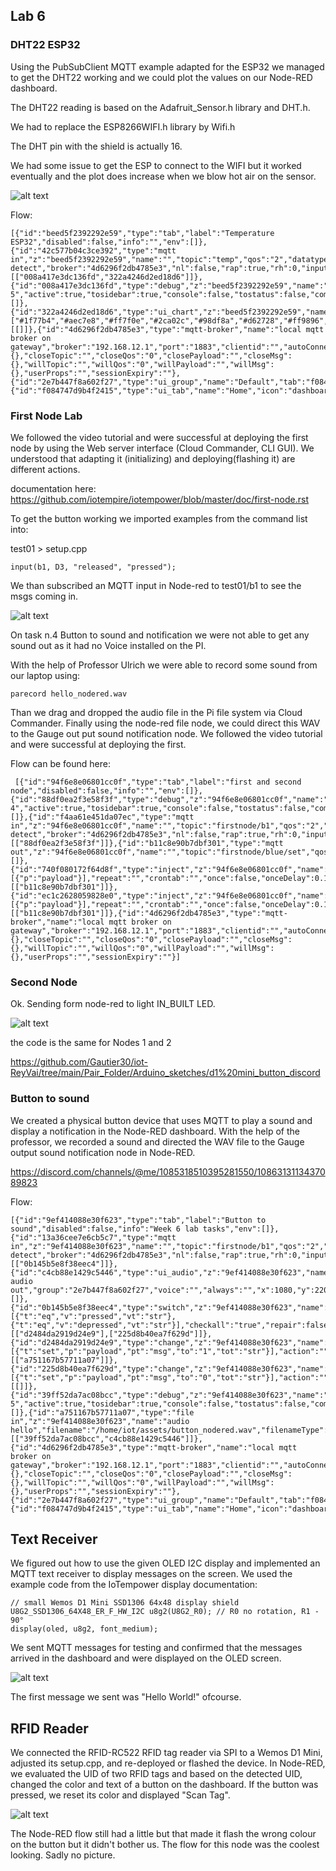 ## Lab 6

### DHT22 ESP32

Using the PubSubClient MQTT example adapted for the ESP32 we managed to get the DHT22 working and we could plot the values on our Node-RED dashboard.

The DHT22 reading is based on the Adafruit_Sensor.h library and DHT.h.

We had to replace the ESP8266WIFI.h library by Wifi.h

The DHT pin with the shield is actually 16.

We had some issue to get the ESP to connect to the WIFI but it worked eventually and the plot does increase when we blow hot air on the sensor.

![alt text](../..//Pictures/Week_6/dht22-esp32.png)

Flow:

```
[{"id":"beed5f2392292e59","type":"tab","label":"Temperature ESP32","disabled":false,"info":"","env":[]},{"id":"42c577b04c3ce392","type":"mqtt in","z":"beed5f2392292e59","name":"","topic":"temp","qos":"2","datatype":"auto-detect","broker":"4d6296f2db4785e3","nl":false,"rap":true,"rh":0,"inputs":0,"x":250,"y":320,"wires":[["008a417e3dc136fd","322a4246d2ed18d6"]]},{"id":"008a417e3dc136fd","type":"debug","z":"beed5f2392292e59","name":"debug 5","active":true,"tosidebar":true,"console":false,"tostatus":false,"complete":"false","statusVal":"","statusType":"auto","x":480,"y":320,"wires":[]},{"id":"322a4246d2ed18d6","type":"ui_chart","z":"beed5f2392292e59","name":"","group":"2e7b447f8a602f27","order":0,"width":0,"height":0,"label":"Temperature","chartType":"line","legend":"false","xformat":"HH:mm:ss","interpolate":"linear","nodata":"","dot":false,"ymin":"","ymax":"","removeOlder":1,"removeOlderPoints":"","removeOlderUnit":"3600","cutout":0,"useOneColor":false,"useUTC":false,"colors":["#1f77b4","#aec7e8","#ff7f0e","#2ca02c","#98df8a","#d62728","#ff9896","#9467bd","#c5b0d5"],"outputs":1,"useDifferentColor":false,"className":"","x":510,"y":240,"wires":[[]]},{"id":"4d6296f2db4785e3","type":"mqtt-broker","name":"local mqtt broker on gateway","broker":"192.168.12.1","port":"1883","clientid":"","autoConnect":true,"usetls":false,"protocolVersion":"4","keepalive":"60","cleansession":true,"birthTopic":"","birthQos":"0","birthPayload":"","birthMsg":{},"closeTopic":"","closeQos":"0","closePayload":"","closeMsg":{},"willTopic":"","willQos":"0","willPayload":"","willMsg":{},"userProps":"","sessionExpiry":""},{"id":"2e7b447f8a602f27","type":"ui_group","name":"Default","tab":"f084747d9b4f2415","order":1,"disp":true,"width":"6","collapse":false,"className":""},{"id":"f084747d9b4f2415","type":"ui_tab","name":"Home","icon":"dashboard","disabled":false,"hidden":false}]

```

### First Node Lab

We followed the video tutorial and were successful at deploying the first node by using the Web server interface (Cloud Commander, CLI GUI). We understood that adapting it (initializing) and deploying(flashing it) are different actions. 

documentation here: https://github.com/iotempire/iotempower/blob/master/doc/first-node.rst

To get the button working we imported examples from the command list into:

test01 > setup.cpp

    input(b1, D3, "released", "pressed");

We than subscribed an MQTT input in Node-red to test01/b1 to see the msgs coming in. 

![alt text](../..//Pictures/Week_6/depressed_button.gif)

On task n.4 Button to sound and notification we were not able to get any sound out as it had no Voice installed on the PI. 

With the help of Professor Ulrich we were able to record some sound from our laptop using: 

    parecord hello_nodered.wav

Than we drag and dropped the audio file in the Pi file system via Cloud Commander. Finally using the node-red file node, we could direct this WAV to the Gauge out put sound notification node. 
We followed the video tutorial and were successful at deploying the first.


Flow can be found here:

     [{"id":"94f6e8e06801cc0f","type":"tab","label":"first and second node","disabled":false,"info":"","env":[]},{"id":"88df0ea2f3e58f3f","type":"debug","z":"94f6e8e06801cc0f","name":"debug 4","active":true,"tosidebar":true,"console":false,"tostatus":false,"complete":"false","statusVal":"","statusType":"auto","x":460,"y":140,"wires":[]},{"id":"f4aa61e451da07ec","type":"mqtt in","z":"94f6e8e06801cc0f","name":"","topic":"firstnode/b1","qos":"2","datatype":"auto-detect","broker":"4d6296f2db4785e3","nl":false,"rap":true,"rh":0,"inputs":0,"x":230,"y":140,"wires":[["88df0ea2f3e58f3f"]]},{"id":"b11c8e90b7dbf301","type":"mqtt out","z":"94f6e8e06801cc0f","name":"","topic":"firstnode/blue/set","qos":"","retain":"","respTopic":"","contentType":"","userProps":"","correl":"","expiry":"","broker":"4d6296f2db4785e3","x":530,"y":240,"wires":[]},{"id":"740f080172f64d8f","type":"inject","z":"94f6e8e06801cc0f","name":"","props":[{"p":"payload"}],"repeat":"","crontab":"","once":false,"onceDelay":0.1,"topic":"","payload":"on","payloadType":"str","x":230,"y":240,"wires":[["b11c8e90b7dbf301"]]},{"id":"ec1c2628059828e0","type":"inject","z":"94f6e8e06801cc0f","name":"","props":[{"p":"payload"}],"repeat":"","crontab":"","once":false,"onceDelay":0.1,"topic":"","payload":"off","payloadType":"str","x":230,"y":280,"wires":[["b11c8e90b7dbf301"]]},{"id":"4d6296f2db4785e3","type":"mqtt-broker","name":"local mqtt broker on gateway","broker":"192.168.12.1","port":"1883","clientid":"","autoConnect":true,"usetls":false,"protocolVersion":"4","keepalive":"60","cleansession":true,"birthTopic":"","birthQos":"0","birthPayload":"","birthMsg":{},"closeTopic":"","closeQos":"0","closePayload":"","closeMsg":{},"willTopic":"","willQos":"0","willPayload":"","willMsg":{},"userProps":"","sessionExpiry":""}]   

### Second Node

Ok. Sending form node-red to light IN_BUILT LED.

![alt text](../../Pictures/Week_6/gif_node_2.gif)

the code is the same for Nodes 1 and 2

https://github.com/Gautier30/iot-ReyVai/tree/main/Pair_Folder/Arduino_sketches/d1%20mini_button_discord



### Button to sound

We created a physical button device that uses MQTT to play a sound and display a notification in the Node-RED dashboard. With the help of the professor, we recorded a sound and directed the WAV file to the Gauge output sound notification node in Node-RED.

https://discord.com/channels/@me/1085318510395281550/1086313113437089823

Flow:

    [{"id":"9ef414088e30f623","type":"tab","label":"Button to sound","disabled":false,"info":"Week 6 lab tasks","env":[]},{"id":"13a36cee7e6cb5c7","type":"mqtt in","z":"9ef414088e30f623","name":"","topic":"firstnode/b1","qos":"2","datatype":"auto-detect","broker":"4d6296f2db4785e3","nl":false,"rap":true,"rh":0,"inputs":0,"x":210,"y":240,"wires":[["0b145b5e8f38eec4"]]},{"id":"c4cb88e1429c5446","type":"ui_audio","z":"9ef414088e30f623","name":"button audio out","group":"2e7b447f8a602f27","voice":"","always":"","x":1080,"y":220,"wires":[]},{"id":"0b145b5e8f38eec4","type":"switch","z":"9ef414088e30f623","name":"","property":"payload","propertyType":"msg","rules":[{"t":"eq","v":"pressed","vt":"str"},{"t":"eq","v":"depressed","vt":"str"}],"checkall":"true","repair":false,"outputs":2,"x":430,"y":240,"wires":[["d2484da2919d24e9"],["225d8b40ea7f629d"]]},{"id":"d2484da2919d24e9","type":"change","z":"9ef414088e30f623","name":"one","rules":[{"t":"set","p":"payload","pt":"msg","to":"1","tot":"str"}],"action":"","property":"","from":"","to":"","reg":false,"x":610,"y":240,"wires":[["a751167b57711a07"]]},{"id":"225d8b40ea7f629d","type":"change","z":"9ef414088e30f623","name":"zero","rules":[{"t":"set","p":"payload","pt":"msg","to":"0","tot":"str"}],"action":"","property":"","from":"","to":"","reg":false,"x":610,"y":300,"wires":[[]]},{"id":"39ff52da7ac08bcc","type":"debug","z":"9ef414088e30f623","name":"debug 5","active":true,"tosidebar":true,"console":false,"tostatus":false,"complete":"false","statusVal":"","statusType":"auto","x":1060,"y":300,"wires":[]},{"id":"a751167b57711a07","type":"file in","z":"9ef414088e30f623","name":"audio hello","filename":"/home/iot/assets/button_nodered.wav","filenameType":"str","format":"","chunk":false,"sendError":false,"encoding":"none","allProps":false,"x":850,"y":240,"wires":[["39ff52da7ac08bcc","c4cb88e1429c5446"]]},{"id":"4d6296f2db4785e3","type":"mqtt-broker","name":"local mqtt broker on gateway","broker":"192.168.12.1","port":"1883","clientid":"","autoConnect":true,"usetls":false,"protocolVersion":"4","keepalive":"60","cleansession":true,"birthTopic":"","birthQos":"0","birthPayload":"","birthMsg":{},"closeTopic":"","closeQos":"0","closePayload":"","closeMsg":{},"willTopic":"","willQos":"0","willPayload":"","willMsg":{},"userProps":"","sessionExpiry":""},{"id":"2e7b447f8a602f27","type":"ui_group","name":"Default","tab":"f084747d9b4f2415","order":1,"disp":true,"width":"6","collapse":false,"className":""},{"id":"f084747d9b4f2415","type":"ui_tab","name":"Home","icon":"dashboard","disabled":false,"hidden":false}]

## Text Receiver

We figured out how to use the given OLED I2C display and implemented an MQTT text receiver to display messages on the screen. We used the example code from the IoTempower display documentation:
   
    // small Wemos D1 Mini SSD1306 64x48 display shield
    U8G2_SSD1306_64X48_ER_F_HW_I2C u8g2(U8G2_R0); // R0 no rotation, R1 - 90°
    display(oled, u8g2, font_medium);

We sent MQTT messages for testing and confirmed that the messages arrived in the dashboard and were displayed on the OLED screen.

![alt text](../../Pictures/Week_6/display.gif)

The first message we sent was "Hello World!" ofcourse.

## RFID Reader

We connected the RFID-RC522 RFID tag reader via SPI to a Wemos D1 Mini, adjusted its setup.cpp, and re-deployed or flashed the device. In Node-RED, we evaluated the UID of two RFID tags and based on the detected UID, changed the color and text of a button on the dashboard. If the button was pressed, we reset its color and displayed "Scan Tag".

![alt text](../../Pictures/Week_6/rfid.gif)

The Node-RED flow still had a little but that made it flash the wrong colour on the button but it didn't bother us. The flow for this node was the coolest looking. Sadly no picture.
